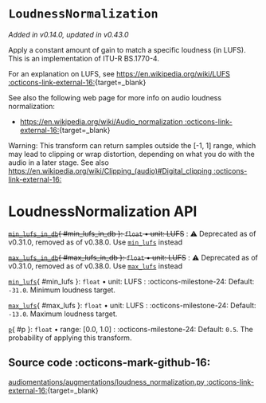 # `LoudnessNormalization`

_Added in v0.14.0, updated in v0.43.0_

Apply a constant amount of gain to match a specific loudness (in LUFS). This is an
implementation of ITU-R BS.1770-4.

For an explanation on LUFS, see [https://en.wikipedia.org/wiki/LUFS :octicons-link-external-16:](https://en.wikipedia.org/wiki/LUFS){target=_blank}

See also the following web page for more info on audio loudness normalization:

* [https://en.wikipedia.org/wiki/Audio_normalization :octicons-link-external-16:](https://en.wikipedia.org/wiki/Audio_normalization){target=_blank}

Warning: This transform can return samples outside the [-1, 1] range, which may lead to
clipping or wrap distortion, depending on what you do with the audio in a later stage.
See also [https://en.wikipedia.org/wiki/Clipping_(audio)#Digital_clipping :octicons-link-external-16:](https://en.wikipedia.org/wiki/Clipping_(audio)#Digital_clipping)

# LoudnessNormalization API

~~[`min_lufs_in_db`](#min_lufs_in_db){ #min_lufs_in_db }: `float` • unit: LUFS~~
:   :warning: Deprecated as of v0.31.0, removed as of v0.38.0. Use [`min_lufs`](#min_lufs) instead

~~[`max_lufs_in_db`](#max_lufs_in_db){ #max_lufs_in_db }: `float` • unit: LUFS~~
:   :warning: Deprecated as of v0.31.0, removed as of v0.38.0. Use [`max_lufs`](#max_lufs) instead

[`min_lufs`](#min_lufs){ #min_lufs }: `float` • unit: LUFS
:   :octicons-milestone-24: Default: `-31.0`. Minimum loudness target.

[`max_lufs`](#max_lufs){ #max_lufs }: `float` • unit: LUFS
:   :octicons-milestone-24: Default: `-13.0`. Maximum loudness target.

[`p`](#p){ #p }: `float` • range: [0.0, 1.0]
:   :octicons-milestone-24: Default: `0.5`. The probability of applying this transform.

## Source code :octicons-mark-github-16:

[audiomentations/augmentations/loudness_normalization.py :octicons-link-external-16:](https://github.com/iver56/audiomentations/blob/main/audiomentations/augmentations/loudness_normalization.py){target=_blank}
